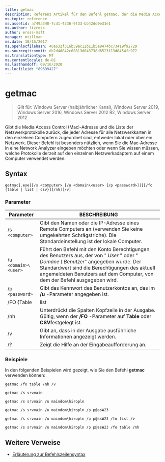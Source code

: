 ```yaml
---
title: getmac
description: Referenz Artikel für den Befehl getmac, der die Media Access Control (Mac)-Adresse und die Liste der Netzwerkprotokolle zurückgibt, die jeweils lokal oder über ein Netzwerk verknüpft sind.
ms.topic: reference
ms.assetid: a749a348-7cd1-4336-9f33-bb42dd0e31e1
ms.author: lizross
author: eross-msft
manager: mtillman
ms.date: 10/16/2017
ms.openlocfilehash: 40a632f316b59ac12b11b5e8474bc73419f92729
ms.sourcegitcommit: db2d46842c68813d043738d6523f13d8454fc972
ms.translationtype: MT
ms.contentlocale: de-DE
ms.lasthandoff: 09/10/2020
ms.locfileid: "89639427"
---
```

# <a name="getmac"></a>getmac

> Gilt für: Windows Server (halbjährlicher Kanal), Windows Server 2019, Windows Server 2016, Windows Server 2012 R2, Windows Server 2012

Gibt die Media Access Control (Mac)-Adresse und die Liste der Netzwerkprotokolle zurück, die jeder Adresse für alle Netzwerkkarten in den einzelnen Computern zugeordnet sind, entweder lokal oder über ein Netzwerk. Dieser Befehl ist besonders nützlich, wenn Sie die Mac-Adresse in eine Network Analyzer eingeben möchten oder wenn Sie wissen müssen, welche Protokolle derzeit auf den einzelnen Netzwerkadaptern auf einem Computer verwendet werden.

## <a name="syntax"></a>Syntax

```
getmac[.exe][/s <computer> [/u <domain\<user> [/p <password>]]][/fo {table | list | csv}][/nh][/v]
```

### <a name="parameters"></a>Parameter

| Parameter | BESCHREIBUNG |
| --------- |------------ |
| /s `<computer>` | Gibt den Namen oder die IP-Adresse eines Remote Computers an (verwenden Sie keine umgekehrten Schrägstriche). Die Standardeinstellung ist der lokale Computer. |
| /u `<domain>\<user>` | Führt den Befehl mit den Konto Berechtigungen des Benutzers aus, der von " *User* " oder " *Domäne \ Benutzer*" angegeben wurde. Der Standardwert sind die Berechtigungen des aktuell angemeldeten Benutzers auf dem Computer, von dem der Befehl ausgegeben wird. |
| /p `<password>` | Gibt das Kennwort des Benutzerkontos an, das im **/u** -Parameter angegeben ist. |
| /FO {Table | list | CSV | Gibt das Format an, das für die Abfrageausgabe verwendet werden soll. Gültige Werte sind " **Table**", " **List**" und " **CSV**". Das Standardformat für die Ausgabe ist **Table**. |
| /nh | Unterdrückt die Spalten Kopfzeile in der Ausgabe. Gültig, wenn der **/FO** -Parameter auf **Table** oder **CSV**festgelegt ist. |
| /v | Gibt an, dass in der Ausgabe ausführliche Informationen angezeigt werden. |
| /? | Zeigt die Hilfe an der Eingabeaufforderung an. |

### <a name="examples"></a>Beispiele

In den folgenden Beispielen wird gezeigt, wie Sie den Befehl **getmac** verwenden können:

```
getmac /fo table /nh /v
```

```
getmac /s srvmain
```

```
getmac /s srvmain /u maindom\hiropln
```

```
getmac /s srvmain /u maindom\hiropln /p p@ssW23
```

```
getmac /s srvmain /u maindom\hiropln /p p@ssW23 /fo list /v
```

```
getmac /s srvmain /u maindom\hiropln /p p@ssW23 /fo table /nh
```

## <a name="additional-references"></a>Weitere Verweise

- [Erläuterung zur Befehlszeilensyntax](command-line-syntax-key.md)

